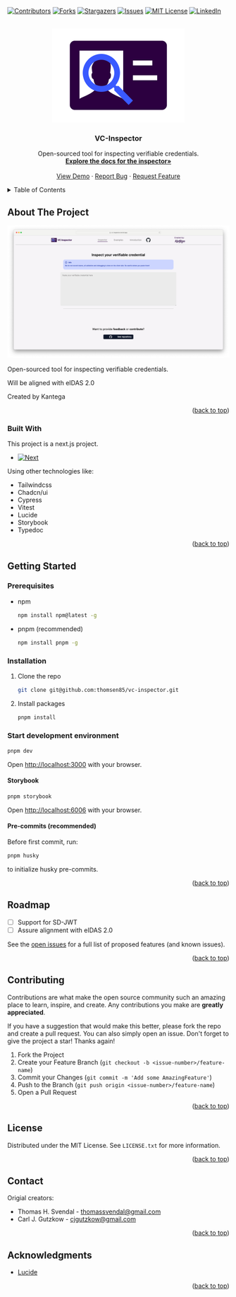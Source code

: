 <!-- Improved compatibility of back to top link: See: https://github.com/thomsen85/vc-inspector/pull/73 -->

<a name="readme-top"></a>

<!--
*** Thanks for checking out the Best-README-Template. If you have a suggestion
*** that would make this better, please fork the repo and create a pull request
*** or simply open an issue with the tag "enhancement".
*** Don't forget to give the project a star!
*** Thanks again! Now go create something AMAZING! :D
-->

<!-- PROJECT SHIELDS -->
<!--
*** I'm using markdown "reference style" links for readability.
*** Reference links are enclosed in brackets [ ] instead of parentheses ( ).
*** See the bottom of this document for the declaration of the reference variables
*** for contributors-url, forks-url, etc. This is an optional, concise syntax you may use.
*** https://www.markdownguide.org/basic-syntax/#reference-style-links
-->

[![Contributors][contributors-shield]][contributors-url]
[![Forks][forks-shield]][forks-url]
[![Stargazers][stars-shield]][stars-url]
[![Issues][issues-shield]][issues-url]
[![MIT License][license-shield]][license-url]
[![LinkedIn][linkedin-shield]][linkedin-url]

<!-- PROJECT LOGO -->
<br />
<div align="center">
  <a href="https://github.com/thomsen85/vc-inspector">
    <img src="images/logo-with-background.png" alt="Logo" width="300" style="background-color: white">
  </a>

  <h3 align="center">VC-Inspector</h3>

  <p align="center">
    Open-sourced tool for inspecting verifiable credentials.
    <br />
    <a href="https://vc-inspector.vercel.app/inspector-docs/index.html"><strong>Explore the docs for the inspector»</strong></a>
    <br />
    <br />
    <a href="https://vc-inspector.vercel.app/">View Demo</a>
    ·
    <a href="https://github.com/thomsen85/vc-inspector/issues/new?labels=bug&template=reported-bug.yaml">Report Bug</a>
    ·
    <a href="https://github.com/thomsen85/vc-inspector/issues/new?labels=feature&template=feature-request.yaml">Request Feature </a>
  </p>
</div>

<!-- TABLE OF CONTENTS -->
<details>
  <summary>Table of Contents</summary>
  <ol>
    <li>
      <a href="#about-the-project">About The Project</a>
      <ul>
        <li><a href="#built-with">Built With</a></li>
      </ul>
    </li>
    <li>
      <a href="#getting-started">Getting Started</a>
      <ul>
        <li><a href="#prerequisites">Prerequisites</a></li>
        <li><a href="#installation">Installation</a></li>
      </ul>
    </li>
    <!-- <li><a href="#usage">Usage</a></li> -->
    <li><a href="#roadmap">Roadmap</a></li>
    <li><a href="#contributing">Contributing</a></li>
    <li><a href="#license">License</a></li>
    <li><a href="#contact">Contact</a></li>
    <li><a href="#acknowledgments">Acknowledgments</a></li>
  </ol>
</details>

<!-- ABOUT THE PROJECT -->

## About The Project

[![VC inspector Screen Shot][product-screenshot]](https://example.com)

Open-sourced tool for inspecting verifiable credentials.

Will be aligned with eIDAS 2.0

<stong>Created by Kantega</stong>

<p align="right">(<a href="#readme-top">back to top</a>)</p>

### Built With

This project is a next.js project.

- [![Next][Next.js]][Next-url]

Using other technologies like:

- Tailwindcss
- Chadcn/ui
- Cypress
- Vitest
- Lucide
- Storybook
- Typedoc

<p align="right">(<a href="#readme-top">back to top</a>)</p>

<!-- GETTING STARTED -->

## Getting Started

### Prerequisites

- npm
  ```sh
  npm install npm@latest -g
  ```
- pnpm (recommended)
  ```sh
  npm install pnpm -g
  ```

### Installation

1. Clone the repo
   ```sh
   git clone git@github.com:thomsen85/vc-inspector.git
   ```
2. Install packages
   ```sh
   pnpm install
   ```

### Start development environment

```sh
pnpm dev

```

Open [http://localhost:3000](http://localhost:3000) with your browser.

#### Storybook

```sh
pnpm storybook

```

Open [http://localhost:6006](http://localhost:6006) with your browser.

#### Pre-commits (recommended)

Before first commit, run:

```bash
pnpm husky
```

to initialize husky pre-commits.

<p align="right">(<a href="#readme-top">back to top</a>)</p>

<!-- USAGE EXAMPLES -->

<!-- ## Usage -->
<!---->
<!-- Use this space to show useful examples of how a project can be used. Additional screenshots, code examples and demos work well in this space. You may also link to more resources. -->
<!---->
<!-- _For more examples, please refer to the [Documentation](https://example.com)_ -->
<!---->
<!-- <p align="right">(<a href="#readme-top">back to top</a>)</p> -->
<!---->
<!-- ROADMAP -->

## Roadmap

- [ ] Support for SD-JWT
- [ ] Assure alignment with eIDAS 2.0

See the [open issues](https://github.com/thomsen85/vc-inspector/issues) for a full list of proposed features (and known issues).

<p align="right">(<a href="#readme-top">back to top</a>)</p>

<!-- CONTRIBUTING -->

## Contributing

Contributions are what make the open source community such an amazing place to learn, inspire, and create. Any contributions you make are **greatly appreciated**.

If you have a suggestion that would make this better, please fork the repo and create a pull request. You can also simply open an issue.
Don't forget to give the project a star! Thanks again!

1. Fork the Project
2. Create your Feature Branch (`git checkout -b <issue-number>/feature-name`)
3. Commit your Changes (`git commit -m 'Add some AmazingFeature'`)
4. Push to the Branch (`git push origin <issue-number>/feature-name`)
5. Open a Pull Request

<p align="right">(<a href="#readme-top">back to top</a>)</p>

<!-- LICENSE -->

## License

Distributed under the MIT License. See `LICENSE.txt` for more information.

<p align="right">(<a href="#readme-top">back to top</a>)</p>

<!-- CONTACT -->

## Contact

Origial creators:

- Thomas H. Svendal - thomassvendal@gmail.com
- Carl J. Gutzkow - cjgutzkow@gmail.com

<p align="right">(<a href="#readme-top">back to top</a>)</p>

<!-- ACKNOWLEDGMENTS -->

## Acknowledgments

- [Lucide](https://lucide.dev/)

<p align="right">(<a href="#readme-top">back to top</a>)</p>

<!-- MARKDOWN LINKS & IMAGES -->
<!-- https://www.markdownguide.org/basic-syntax/#reference-style-links -->

[contributors-shield]: https://img.shields.io/github/contributors/thomsen85/vc-inspector.svg?style=for-the-badge
[contributors-url]: https://github.com/thomsen85/vc-inspector/graphs/contributors
[forks-shield]: https://img.shields.io/github/forks/thomsen85/vc-inspector.svg?style=for-the-badge
[forks-url]: https://github.com/thomsen85/vc-inspector/network/members
[stars-shield]: https://img.shields.io/github/stars/thomsen85/vc-inspector.svg?style=for-the-badge
[stars-url]: https://github.com/thomsen85/vc-inspector/stargazers
[issues-shield]: https://img.shields.io/github/issues/thomsen85/vc-inspector.svg?style=for-the-badge
[issues-url]: https://github.com/thomsen85/vc-inspector/issues
[license-shield]: https://img.shields.io/github/license/thomsen85/vc-inspector.svg?style=for-the-badge
[license-url]: https://github.com/thomsen85/vc-inspector/blob/main/LICENSE.txt
[linkedin-shield]: https://img.shields.io/badge/-LinkedIn-black.svg?style=for-the-badge&logo=linkedin&colorB=555
[linkedin-url]: https://linkedin.com/in/othneildrew
[product-screenshot]: images/screenshot.png
[Next.js]: https://img.shields.io/badge/next.js-000000?style=for-the-badge&logo=nextdotjs&logoColor=white
[Next-url]: https://nextjs.org/
